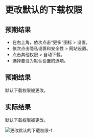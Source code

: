 # 更改默认的下载权限

## 预期结果

- 在右上角，依次点击“更多”图标 > 设置。
- 依次点击隐私设置和安全性 > 网站设置。
- 点击其他权限 > 自动下载。
- 选择要设为默认设置的选项。

## 预期结果

默认下载权限被更改。

## 实际结果

默认下载权限被更改。

![更改默认的下载权限-1](../img/更改默认的下载权限-1.png)